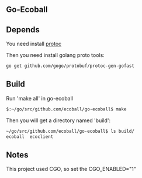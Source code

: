 Go-Ecoball
-------

## Depends
You need install [protoc](https://github.com/google/protobuf/blob/master/src/README.md) 

Then you need install golang proto tools:
```bash
go get github.com/gogo/protobuf/protoc-gen-gofast
```

## Build
Run 'make all' in go-ecoball
```bash
$:~/go/src/github.com/ecoball/go-ecoball$ make
```
Then you will get a directory named 'build':
```bash
~/go/src/github.com/ecoball/go-ecoball$ ls build/
ecoball  ecoclient
```

## Notes
This project used CGO, so set the CGO_ENABLED="1"
